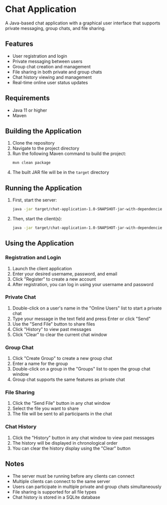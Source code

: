 # Chat Application

A Java-based chat application with a graphical user interface that supports private messaging, group chats, and file sharing.

## Features

- User registration and login
- Private messaging between users
- Group chat creation and management
- File sharing in both private and group chats
- Chat history viewing and management
- Real-time online user status updates

## Requirements

- Java 11 or higher
- Maven

## Building the Application

1. Clone the repository
2. Navigate to the project directory
3. Run the following Maven command to build the project:
   ```bash
   mvn clean package
   ```
4. The built JAR file will be in the `target` directory

## Running the Application

1. First, start the server:
   ```bash
   java -jar target/chat-application-1.0-SNAPSHOT-jar-with-dependencies.jar server
   ```

2. Then, start the client(s):
   ```bash
   java -jar target/chat-application-1.0-SNAPSHOT-jar-with-dependencies.jar
   ```

## Using the Application

### Registration and Login
1. Launch the client application
2. Enter your desired username, password, and email
3. Click "Register" to create a new account
4. After registration, you can log in using your username and password

### Private Chat
1. Double-click on a user's name in the "Online Users" list to start a private chat
2. Type your message in the text field and press Enter or click "Send"
3. Use the "Send File" button to share files
4. Click "History" to view past messages
5. Click "Clear" to clear the current chat window

### Group Chat
1. Click "Create Group" to create a new group chat
2. Enter a name for the group
3. Double-click on a group in the "Groups" list to open the group chat window
4. Group chat supports the same features as private chat

### File Sharing
1. Click the "Send File" button in any chat window
2. Select the file you want to share
3. The file will be sent to all participants in the chat

### Chat History
1. Click the "History" button in any chat window to view past messages
2. The history will be displayed in chronological order
3. You can clear the history display using the "Clear" button

## Notes

- The server must be running before any clients can connect
- Multiple clients can connect to the same server
- Users can participate in multiple private and group chats simultaneously
- File sharing is supported for all file types
- Chat history is stored in a SQLite database 